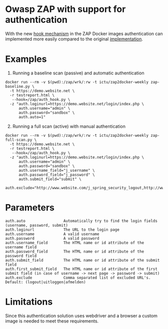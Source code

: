 # Owasp ZAP with support for authentication
With the new [hook mechanism](https://github.com/zaproxy/zaproxy/issues/4925) in the ZAP Docker images authentication can implemented more easily compared to the original [implementation](https://github.com/ICTU/zap-baseline/blob/master/zap-baseline-custom.py).

# Examples

1. Running a baseline scan (passive) and automatic authentication
```
docker run --rm -v $(pwd):/zap/wrk/:rw -t ictu/zap2docker-weekly zap-baseline.py \
  -t https://demo.website.net \
  -r testreport.html \
   --hook=/zap/auth_hook.py \ 
  -z "auth.loginurl=https://demo.website.net/login/index.php \
      auth.username="admin" \
      auth.password="sandbox" \
      auth.auto=1"
```

2. Running a full scan (active) with manual authentication
```
docker run --rm -v $(pwd):/zap/wrk/:rw -t ictu/zap2docker-weekly zap-full-scan.py \
  -t https://demo.website.net \
  -r testreport.html \
   --hook=/zap/auth_hook.py \
  -z "auth.loginurl=https://demo.website.net/login/index.php \
      auth.username="admin" \
      auth.password="sandbox" \
      auth.username_field="j_username" \
      auth.password_field="j_password" \
      auth.submit_field="submit" \
      auth.exclude="http://www.website.com/j_spring_security_logout,http://www.website.com/j_spring_security_check.*""
```

# Parameters

```
auth.auto                 Automatically try to find the login fields (username, password, submit)
auth.loginurl             The URL to the login page
auth.username             A valid username
auth.password             A valid password
auth.username_field       The HTML name or id attribute of the username field
auth.password_field       The HTML name or id attribute of the password field
auth.submit_field         The HTML name or id attribute of the submit field
auth.first_submit_field   The HTML name or id attribute of the first submit field (in case of username -> next page -> password -> submit)
auth.exclude              Comma separated list of excluded URL's. Default: (logout|uitloggen|afmelden)
```

# Limitations
Since this authentication solution uses webdriver and a browser a custom image is needed to meet these requirements.
